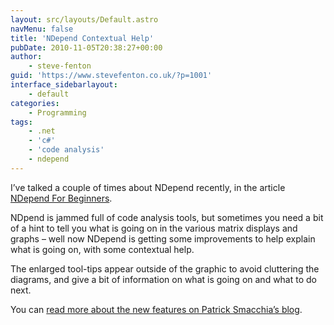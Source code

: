 ```yaml
---
layout: src/layouts/Default.astro
navMenu: false
title: 'NDepend Contextual Help'
pubDate: 2010-11-05T20:38:27+00:00
author:
    - steve-fenton
guid: 'https://www.stevefenton.co.uk/?p=1001'
interface_sidebarlayout:
    - default
categories:
    - Programming
tags:
    - .net
    - 'c#'
    - 'code analysis'
    - ndepend
---
```


I’ve talked a couple of times about NDepend recently, in the article [NDepend For Beginners](/2010/10/NDepend-For-Beginners/).

NDpend is jammed full of code analysis tools, but sometimes you need a bit of a hint to tell you what is going on in the various matrix displays and graphs – well now NDepend is getting some improvements to help explain what is going on, with some contextual help.

The enlarged tool-tips appear outside of the graphic to avoid cluttering the diagrams, and give a bit of information on what is going on and what to do next.

You can [read more about the new features on Patrick Smacchia’s blog](http://codebetter.com/patricksmacchia/2010/10/11/software-learnability-increased-with-context-sensitive-help/).